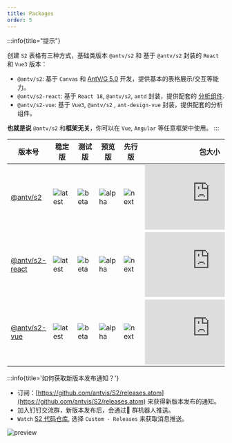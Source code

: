 ```yaml
---
title: Packages
order: 5
---
```


:::info{title="提示"}

创建 `S2` 表格有三种方式，基础类版本 `@antv/s2` 和 基于 `@antv/s2` 封装的 `React` 和 `Vue3` 版本：

- `@antv/s2`: 基于 `Canvas` 和 [AntV/G 5.0](https://g.antv.antgroup.com) 开发，提供基本的表格展示/交互等能力。
- `@antv/s2-react`: 基于 `React 18`, `@antv/s2`, `antd` 封装，提供配套的 [分析组件](/manual/basic/analysis/switcher).
- `@antv/s2-vue`: 基于 `Vue3`, `@antv/s2` , `ant-design-vue` 封装，提供配套的分析组件。

**也就是说** `@antv/s2` 和**框架无关**，你可以在 `Vue`, `Angular` 等任意框架中使用。
:::

| 版本号  | 稳定版    | 测试版   | 预览版  | 先行版 | 包大小  | 下载量    |
| -------- | ------ | --------- | ---------- | ----------  | ----------  | ------ |
| [@antv/s2](https://github.com/antvis/S2/tree/next/packages/s2-core)        | ![latest](https://img.shields.io/npm/v/@antv/s2/latest.svg?logo=npm)       | ![beta](https://img.shields.io/npm/v/@antv/s2/beta.svg?logo=npm)       | ![alpha](https://img.shields.io/npm/v/@antv/s2/alpha.svg?logo=npm)   |  ![next](https://img.shields.io/npm/v/@antv/s2/next.svg?logo=npm)  | ![size](https://img.badgesize.io/https:/unpkg.com/@antv/s2@latest/dist/index.min.js?label=gzip%20size&compression=gzip)       | ![download](https://img.shields.io/npm/dm/@antv/s2.svg?logo=npm)       |
| [@antv/s2-react](https://github.com/antvis/S2/tree/next/packages/s2-react) | ![latest](https://img.shields.io/npm/v/@antv/s2-react/latest.svg?logo=npm) | ![beta](https://img.shields.io/npm/v/@antv/s2-react/beta.svg?logo=npm) | ![alpha](https://img.shields.io/npm/v/@antv/s2-react/alpha.svg?logo=npm) |  ![next](https://img.shields.io/npm/v/@antv/s2-react/next.svg?logo=npm)| ![size](https://img.badgesize.io/https:/unpkg.com/@antv/s2-react@latest/dist/index.min.js?label=gzip%20size&compression=gzip) | ![download](https://img.shields.io/npm/dm/@antv/s2-react.svg?logo=npm) |
| [@antv/s2-vue](https://github.com/antvis/S2/tree/next/packages/s2-vue)     | ![latest](https://img.shields.io/npm/v/@antv/s2-vue/latest.svg?logo=npm)   | ![beta](https://img.shields.io/npm/v/@antv/s2-vue/beta.svg?logo=npm)   | ![alpha](https://img.shields.io/npm/v/@antv/s2-vue/alpha.svg?logo=npm)  |  ![next](https://img.shields.io/npm/v/@antv/s2-vue/next.svg?logo=npm) | ![size](https://img.badgesize.io/https:/unpkg.com/@antv/s2-vue@latest/dist/index.min.js?label=gzip%20size&compression=gzip)   | ![download](https://img.shields.io/npm/dm/@antv/s2-vue.svg?logo=npm)   |

:::info{title='如何获取新版本发布通知？'}

- 订阅：[https://github.com/antvis/S2/releases.atom](https://github.com/antvis/S2/releases.atom) 来获得新版本发布的通知。
- 加入钉钉交流群，新版本发布后，会通过🤖 群机器人推送。
- `Watch` [S2 代码仓库](https://github.com/antvis/S2), 选择 `Custom - Releases` 来获取消息推送。

![preview](https://mdn.alipayobjects.com/huamei_qa8qxu/afts/img/A*NKYFSKFV_scAAAAAAAAAAAAADmJ7AQ/original)
